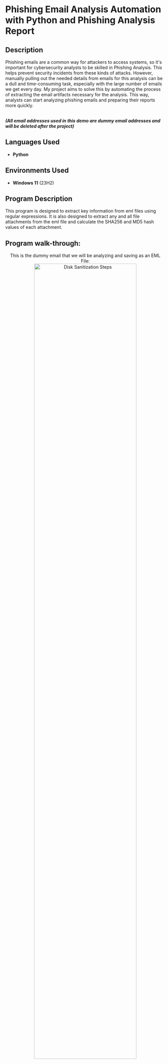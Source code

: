 <h1>Phishing Email Analysis Automation with Python and Phishing Analysis Report</h1>

<h2>Description</h2>
Phishing emails are a common way for attackers to access systems, so it's important for cybersecurity analysts to be skilled in Phishing Analysis. This helps prevent security incidents from these kinds of attacks. However, manually pulling out the needed details from emails for this analysis can be a dull and time-consuming task, especially with the large number of emails we get every day. My project aims to solve this by automating the process of extracting the email artifacts necessary for the analysis.  This way, analysts can start analyzing phishing emails and preparing their reports more quickly.

<br/>
<br/>

***(All email addresses used in this demo are dummy email addresses and will be deleted after the project)***


<h2>Languages Used</h2>

- <b>Python</b> 

<h2>Environments Used </h2>

- <b>Windows 11</b> (23H2)

<h2>Program Description</h2>

This program is designed to extract key information from eml files using regular expressions. It is also designed to extract any and all file attachments from the eml file and calculate the SHA256 and MD5 hash values of each attachment.

<h2>Program walk-through:</h2>

<p align="center">
This is the dummy email that we will be analyzing and saving as an EML File: <br/>
<img src="https://i.imgur.com/iWh2eez.png" height="80%" width="80%" alt="Disk Sanitization Steps"/>
<br />
<br />
Opening the script:  <br/>
<img src="https://i.imgur.com/lfUezb9.png" height="80%" width="80%" alt="Disk Sanitization Steps"/>
<br />
<br />
Asks user for the file path of the EML file: <br/>
<img src="https://i.imgur.com/kermg3Z.png" height="80%" width="80%" alt="Disk Sanitization Steps"/>
<br />
<br />
Output screen once the script is finished running:  <br/>
<img src="https://i.imgur.com/cbtx1ig.png" height="80%" width="80%" alt="Disk Sanitization Steps"/>
<br />
<br />
Files are outputted into the same directory as the script. For the email analysis it will output a txt file. If it detects an attachment it will extract and save it:  <br/>
<img src="https://i.imgur.com/qTEZMpL.png" height="80%" width="80%" alt="Disk Sanitization Steps"/>
<br />
<br />
The txt file will contain email artifacts such as: SPF and DKIM Authentication Results, Sender IP Address, Reverse DNS, Email Address of the Sender, Return Path, Subject Line, Recipient Email Addresses, CC/BCC, Date, Reply to Addresses, Sanitized URLs, and hashes of any detected attachments:<br/>
<img src="https://i.imgur.com/OAVBMIS.png" height="80%" width="80%" alt="Disk Sanitization Steps"/>
<br />
<br />
</p>

<h2>Phishing Analysis Report</h2>

### Email Description:

The email appears to be a malicious attempt to get the user to click on the link to win money. The email contains a pdf file that is possible malicious as well. The lack of a specific impersonation might suggest a general phishing attempt.

### Email Artifacts:

- **Sending address:** arrons1920[[@g]mail.com
- **Subject Line:** MALICIOUS EMAIL!!!
- **Recipients:** felixaburtotest[[@o]utlook.com, "cs651991[[@g]mail.com" 
- **Reply-To address:** None
- **Date and Time:** Sat, 24 Feb 2024 01:06:52 -0600
- **Sending Server IP:** 209.85.217.42
- **Whois Lookup:** mail-vs1-f42.google.com is linked to Google, indicating the email was sent through Gmail.

### Attachment Artifacts:

- **Filename:** Malicious.pdf
- **Content Type:** PDF Document
- **Size:** 1793 bytes
- **Analysis:** When "Malicious.pdf" is scanned with VirusTotal it is revealed that the pdf document is actually a trojan.

### Web Artifacts:
- **URLs in Email:** https[://]www[.]HAXXORSERVER[.]COM]
- **Analysis:** The analysis done with VirusTotal reveals that this url has been associated with numerous malware.

### Recommendations:

- **Attachment Analysis:** The attachment "Malicious.pdf" should be blocked to prevent employees from opening this malicious attachment.
- **URL Analysis:** The URL "https[://]www[.]HAXXORSERVER[.]COM]" should be blocked on our web proxy server to prevent employees from visiting this site.
- **Sender Domain Monitoring:** While the sender's email originates from a legitimate Gmail address, ongoing monitoring of emails from this sender is advised. Block further emails from this address at the email gateway.
- **Employee Vigilance:** Raise awareness among employees about such phishing attempts. Caution should be exercised with email attachments, especially those with suspicious names or from unknown senders.
- **Enhanced IT Security:** Implement stronger email filtering and regularly update antivirus software across the organization to mitigate such threats.
